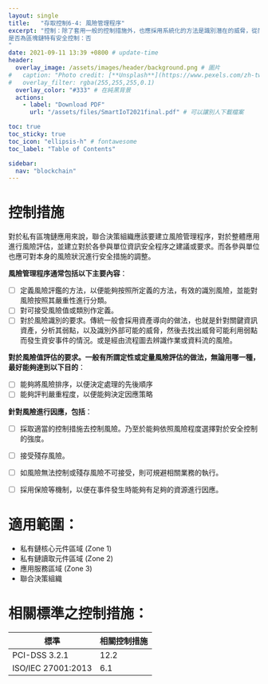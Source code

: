 ```yaml
---
layout: single
title:   "存取控制6-4: 風險管理程序"
excerpt: "控制：除了套用一般的控制措施外，也應採用系統化的方法是識別潛在的威脅，從而評估相關之風險。並進而對風險進行因應。<br><br>
是否為區塊鏈特有安全控制：否
" 
date: 2021-09-11 13:39 +0800 # update-time
header:
  overlay_image: /assets/images/header/background.png # 圖片
#   caption: "Photo credit: [**Unsplash**](https://www.pexels.com/zh-tw/search/earth/)" # 可以表示圖片來源
#   overlay_filter: rgba(255,255,255,0.1)
  overlay_color: "#333" # 在純黑背景
  actions:
    - label: "Download PDF"
      url: "/assets/files/SmartIoT2021final.pdf" # 可以讓別人下載檔案

toc: true
toc_sticky: true
toc_icon: "ellipsis-h" # fontawesome
toc_label: "Table of Contents"

sidebar:
  nav: "blockchain"
---
```



# 控制措施
對於私有區塊鏈應用來說，聯合決策組織應該要建立風險管理程序，對於整體應用進行風險評估，並建立對於各參與單位資訊安全程序之建議或要求。而各參與單位也應可對本身的風險狀況進行安全措施的調整。

**風險管理程序通常包括以下主要內容**：
- [ ] 定義風險評鑑的方法，以便能夠按照所定義的方法，有效的識別風險，並能對風險按照其嚴重性進行分類。
- [ ] 對可接受風險值或類別作定義。
- [ ] 對於風險識別的要求。傳統一般會採用資產導向的做法，也就是針對關鍵資訊資產，分析其弱點，以及識別外部可能的威脅，然後去找出威脅可能利用弱點而發生資安事件的情況。或是經由流程圖去辨識作業或資料流的風險。

**對於風險值評估的要求。一般有所謂定性或定量風險評估的做法，無論用哪一種，最好能夠達到以下目的**：
- [ ] 能夠將風險排序，以便決定處理的先後順序
- [ ] 能夠評判嚴重程度，以便能夠決定因應策略

**針對風險進行因應，包括**：
- [ ] 採取適當的控制措施去控制風險。乃至於能夠依照風險程度選擇對於安全控制的強度。
- [ ] 接受殘存風險。
- [ ] 如風險無法控制或殘存風險不可接受，則可規避相關業務的執行。
- [ ] 採用保險等機制，以便在事件發生時能夠有足夠的資源進行因應。


# 適用範圍：
- 私有鏈核心元件區域 (Zone 1)
- 私有鏈讀取元件區域 (Zone 2)
- 應用服務區域 (Zone 3)
- 聯合決策組織



# 相關標準之控制措施：

| 標準               | 相關控制措施                    |
| ------------------ | ------------------------------- |
| PCI-DSS 3.2.1      |12.2|
| ISO/IEC 27001:2013 | 6.1 |


